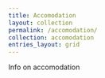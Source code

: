 ```yaml
---
title: Accomodation
layout: collection
permalink: /accomodation/
collection: accomodation
entries_layout: grid
---
```


Info on accomodation

